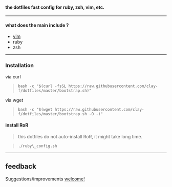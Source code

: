 #### the dotfiles fast config for ruby, zsh, vim, etc.

----

#### what does the main include ?

 * <a href="https://github.com/clay-f/dotfiles/tree/master/vim">vim</a>
 * ruby
 * zsh

----
### Installation

via curl

> `bash -c "$(curl -fsSL https://raw.githubusercontent.com/clay-f/dotfiles/master/bootstrap.sh)"`

via wget

> `bash -c "$(wget https://raw.githubusercontent.com/clay-f/dotfiles/master/bootstrap.sh -O -)"`

#### install RoR

> this dotfiles do not auto-install RoR, it might take long time.

> `./ruby\_config.sh`


----
## feedback
Suggestions/improvements <a href="https://github.com/clay-f/dotfiles/issues/new">welcome!</a>
